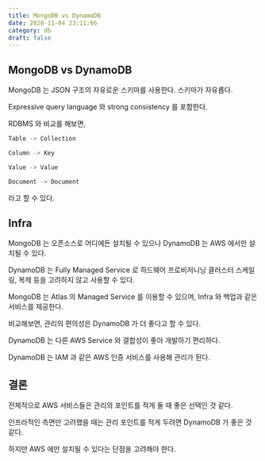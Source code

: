 ```yaml
---
title: MongoDB vs DynamoDB
date: 2020-11-04 23:11:66
category: db
draft: false
---
```


## MongoDB vs DynamoDB

MongoDB 는 JSON 구조의 자유로운 스키마를 사용한다. 스키마가 자유롭다.

Expressive query language 와 strong consistency 를 포함한다.

RDBMS 와 비교를 해보면,

```bash
Table -> Collection

Column -> Key

Value -> Value

Document -> Document
```

라고 할 수 있다.

## Infra

MongoDB 는 오픈소스로 어디에든 설치될 수 있으나 DynamoDB 는 AWS 에서만 설치될 수 있다.

DynamoDB 는 Fully Managed Service 로 하드웨어 프로비저니닝 클러스터 스케일링, 복제 등을 고려하지 않고 사용할 수 있다.

MongoDB 는 Atlas 의 Managed Service 를 이용할 수 있으며, Infra 와 백업과 같은 서비스를 제공한다.

비교해보면, 관리의 편의성은 DynamoDB 가 더 좋다고 할 수 있다.

DynamoDB 는 다른 AWS Service 와 결합성이 좋아 개발하기 편리하다.

DynamoDB 는 IAM 과 같은 AWS 인증 서비스를 사용해 관리가 된다.

## 결론

전체적으로 AWS 서비스들은 관리의 포인트를 적게 둘 때 좋은 선택인 것 같다.

인프라적인 측면만 고려했을 때는 관리 포인트를 적게 두려면 DynamoDB 가 좋은 것 같다.

하지만 AWS 에만 설치될 수 있다는 단점을 고려해야 한다.
